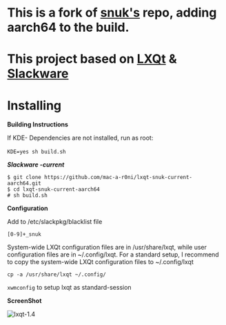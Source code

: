 # This is a fork of [snuk's](https://gitlab.com/slackernetukbuilds/lxqt-snuk-current) repo, adding aarch64 to the build. 

# This project based on [LXQt](https://github.com/lxqt) &  [Slackware](http://www.slackware.com/) 

# Installing


**Building Instructions**

If KDE- Dependencies are not installed, run as root:<br><br>
`KDE=yes sh build.sh`

**_Slackware -current_**


```
$ git clone https://github.com/mac-a-r0ni/lxqt-snuk-current-aarch64.git 
$ cd lxqt-snuk-current-aarch64 
# sh build.sh
```



**Configuration**

Add to /etc/slackpkg/blacklist file

`[0-9]+_snuk`

System-wide LXQt configuration files are in /usr/share/lxqt, while user configuration files are in ~/.config/lxqt.
For a standard setup, I recommend to copy the system-wide LXQt configuration files to ~/.config/lxqt

`cp -a /usr/share/lxqt ~/.config/`


`xwmconfig` to setup lxqt as standard-session



**ScreenShot**

![lxqt-1.4](/uploads/87c91c9bbe094cf9a1662be6ca183380/lxqt-1.4.png)
